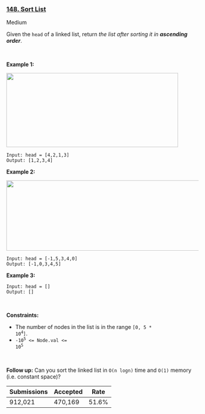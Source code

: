 ### [148. Sort List](https://leetcode.com/problems/sort-list/)

Medium

Given the `` head `` of a linked list, return _the list after sorting it in __ascending order___.

 

__Example 1:__

<img alt="" src="https://assets.leetcode.com/uploads/2020/09/14/sort_list_1.jpg" style="width: 450px; height: 194px;"/>

```
Input: head = [4,2,1,3]
Output: [1,2,3,4]
```

__Example 2:__

<img alt="" src="https://assets.leetcode.com/uploads/2020/09/14/sort_list_2.jpg" style="width: 550px; height: 184px;"/>

```
Input: head = [-1,5,3,4,0]
Output: [-1,0,3,4,5]
```

__Example 3:__

```
Input: head = []
Output: []
```

 

__Constraints:__

*   The number of nodes in the list is in the range <code>[0, 5 * 10<sup>4</sup>]</code>.
*   <code>-10<sup>5</sup> <= Node.val <= 10<sup>5</sup></code>

 

__Follow up:__ Can you sort the linked list in `` O(n logn) `` time and `` O(1) `` memory (i.e. constant space)?

| Submissions    | Accepted     | Rate   |
| -------------- | ------------ | ------ |
| 912,021 | 470,169 | 51.6% |